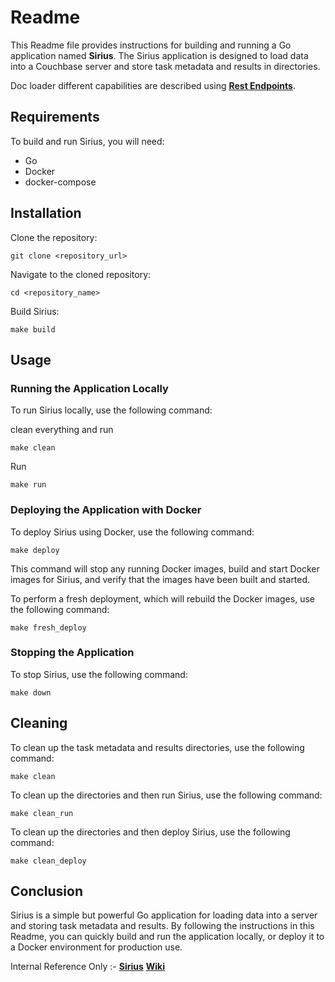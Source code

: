 # Readme

This Readme file provides instructions for building and running a Go application named **Sirius**. The Sirius 
application is designed to load data into a Couchbase server and store task metadata and results in directories.

Doc loader different capabilities are  described using  [**Rest Endpoints**](task-config.generated.md).

## Requirements

To build and run Sirius, you will need:

- Go
- Docker
- docker-compose

## Installation

Clone the repository:

```shell
git clone <repository_url>
```

Navigate to the cloned repository:

```shell
cd <repository_name>
```

Build Sirius:

```shell
make build
```

## Usage

### Running the Application Locally

To run Sirius locally, use the following command:

clean everything and run
```shell
make clean
```
Run
```shell
make run
```

### Deploying the Application with Docker

To deploy Sirius using Docker, use the following command:

```shell
make deploy
```

This command will stop any running Docker images, build and start Docker images for Sirius, and verify that the images have been built and started.

To perform a fresh deployment, which will rebuild the Docker images, use the following command:

```shell
make fresh_deploy
```

### Stopping the Application

To stop Sirius, use the following command:

```shell
make down
```

## Cleaning

To clean up the task metadata and results directories, use the following command:

```shell
make clean
```

To clean up the directories and then run Sirius, use the following command:

```shell
make clean_run
```

To clean up the directories and then deploy Sirius, use the following command:

```shell
make clean_deploy
```

## Conclusion

Sirius is a simple but powerful Go application for loading data into a server and storing task metadata and results. By following the instructions in this Readme, you can quickly build and run the application locally, or deploy it to a Docker environment for production use.

Internal Reference Only :-
[**Sirius**](https://docs.google.com/presentation/d/1B_de8lv1nKlaILmgGHwSUIVdRd4CYrAOa7rDV-d0QRA/edit#slide=id.g24f63dd352b_2_536)
[**Wiki**](https://couchbasecloud.atlassian.net/wiki/spaces/~6346ad4e62541f0d4c4f6785/pages/2000748801/Sirius)